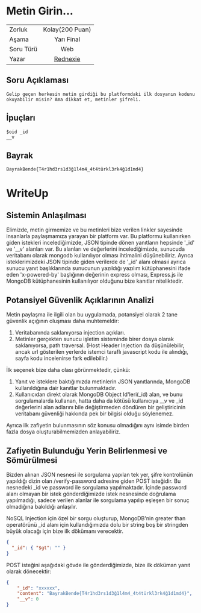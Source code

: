 # Metin Girin...

|    |  |
| ------------- |:-------------:|
| Zorluk        | Kolay(200 Puan)|
| Aşama         | Yarı Final    |
| Soru Türü     | Web |
| Yazar         | [Rednexie](https://github.com/Rednexie) |
 

## Soru Açıklaması
``` 
Gelip geçen herkesin metin girdiği bu platformdaki ilk dosyanın kodunu okuyabilir misin? Ama dikkat et, metinler şifreli.
```

## İpuçları
```
$oid _id
__v
```

## Bayrak
```
BayrakBende{T4r1hd3rs1d3ğ1l4m4_4t4türkl3rk4ğ1d1md4}
```


# WriteUp 

## Sistemin Anlaşılması
Elimizde, metin girmemize ve bu metinleri bize verilen linkler sayesinde insanlarla paylaşmamıza yarayan bir platform var. Bu platformu kullanırken giden istekleri incelediğimizde, JSON tipinde dönen yanıtların hepsinde '_id' ve '__v' alanları var. Bu alanları ve değerlerini incelediğimizde, sunucuda veritabanı olarak mongodb kullanılıyor olması ihtimalini düşünebiliriz. Ayrıca isteklerimizdeki JSON tipinde giden verilerde de '_id' alanı olmasıi ayrıca sunucu yanıt başlıklarında sunucunun yazıldığı yazılım kütüphanesini ifade eden 'x-powered-by' başlığının değerinin express olması, Express.js ile MongoDB kütüphanesinin kullanılıyor olduğunu bize kanıtlar niteliktedir.
## Potansiyel Güvenlik Açıklarının Analizi
Metin paylaşma ile ilgili olan bu uygulamada, potansiyel olarak 2 tane güvenlik açığının oluşması daha muhtemeldir:
1. Veritabanında saklanıyorsa injection açıkları.
2. Metinler gerçekten sunucu işletim sisteminde birer dosya olarak saklanıyorsa, path traversal.
(Host Header Injection da düşünülebilir, ancak url gösterilen yerlerde istemci taraflı javascript kodu ile alındığı, sayfa kodu incelenirse fark edilebilir.)

İlk seçenek bize daha olası görünmektedir, çünkü:

1. Yanıt ve isteklere baktığımızda metinlerin JSON yanıtlarında, MongoDB kullanıldığına dair kanıtlar bulunmaktadır.
2. Kullanıcıdan direkt olarak MongoDB Object Id'leri(_id) alan, ve bunu sorgulamalarda kullanan, hatta daha da kötüsü kullanıcıya __v ve _id değerlerini alan adlarını bile değiştirmeden döndüren bir geliştiricinin veritabanı güvenliği hakkında pek bir bilgisi olduğu söylenemez.

Ayrıca ilk zafiyetin bulunmasının söz konusu olmadığını aynı isimde birden fazla dosya oluşturabilmemizden anlayabiliriz.

## Zafiyetin Bulunduğu Yerin Belirlenmesi ve Sömürülmesi

Bizden alınan JSON nesnesi ile sorgulama yapılan tek yer, şifre kontrolünün yapıldığı dizin olan /verify-password adresine giden POST isteğidir. Bu nesnedeki _id ve password ile sorgulama yapılmaktadır. İçinde password alanı olmayan bir istek gönderdiğimizde istek nesnesinde doğrulama yapılmadığı, sadece verilen alanlar ile sorgulama yapılıp eşleşen bir sonuç olmadığına bakıldığı anlaşılır. 

NoSQL Injection için özel bir sorgu oluşturup, MongoDB'nin greater than operatörünü _id alanı için kullandığımızda dolu bir string boş bir stringden büyük olacağı için bize ilk dökümanı verecektir.

```json
{
  "_id": { "$gt": "" }
}
```

POST isteğini aşağıdaki gövde ile gönderdiğimizde, bize ilk döküman yanıt olarak dönecektir:
```json
{
    "_id": "xxxxxx",
    "content": "BayrakBende{T4r1hd3rs1d3ğ1l4m4_4t4türkl3rk4ğ1d1md4}",
    "__v": 0
}
```

